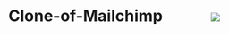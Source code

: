 #  Clone-of-Mailchimp $~~~~~~~~~~~$  <img src="https://mailchimp.com/release/plums/cxp/images/favicon.8969a0a6.ico"/> 
